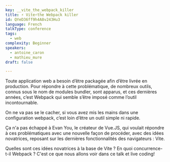 ```yaml
---
key: _️_vite_️the_webpack_killer
title: ⚡️ Vite⚡️the Webpack killer
id: QYeD36ff9h4A8v243Hu3
language: French
talkType: conference
tags:
  - web
complexity: Beginner
speakers:
  - antoine_caron
  - mathieu_mure
draft: false

---
```


Toute application web a besoin d’être packagée afin d’être livrée en production. Pour répondre à cette problématique, de nombreux outils, connus sous le nom de modules bundler, sont apparus, et ces dernières années, c’est Webpack qui semble s’être imposé comme l’outil incontournable.

On ne va pas se le cacher, si vous avez mis les mains dans une configuration webpack, c’est loin d’être un outil simple ni rapide.

Ça n'a pas échappé à Evan You, le créateur de Vue.JS, qui voulait répondre à ces problématiques avec  une nouvelle façon de procéder, avec des idées novatrices, reposant sur les dernières fonctionnalités des navigateurs : Vite.

Quelles sont ces idées novatrices à la base de Vite ? En quoi concurrence-t-il Webpack ? C'est ce que nous allons voir dans ce talk et live coding!
